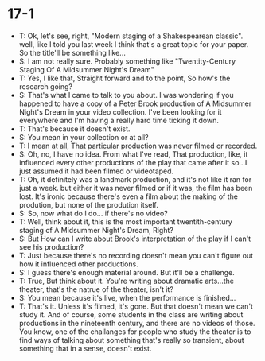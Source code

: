 # 17-1
+ T: Ok, let's see, right, "Modern staging of a Shakespearean classic". well, like I told you last week I think that's a great topic for your paper. So the title'll be something like...
+ S: I am not really sure. Probably something like "Twentity-Century Staging Of A Midsummer Night's Dream"
+ T: Yes, I like that, Straight forward and to the point, So how's the research going?
+ S: That's what I came to talk to you about. I was wondering if you happened to have a copy of a Peter Brook production of A Midsummer Night's Dream in your video collection. I've been looking for it everywhere and I'm having a really hard time ticking it down.
+ T: That's because it doesn't exist.
+ S: You mean in your collection or at all?
+ T: I mean at all, That particular production was never filmed or recorded.
+ S: Oh, no, I have no idea. From what I've read, That production, like, it influenced every other productions of the play that came after it so...I just assumed it had been filmed or videotaped.
+ T: Oh, it definitely was a landmark production, and it's not like it ran for just a week. but either it was never filmed or if it was, the film has been lost. It's ironic because there's even a film about the making of the prodution, but none of the prodution itself.
+ S: So, now what do I do... if there's no video?
+ T: Well, think about it, this is the most important twentith-century staging of A Midsummer Night's Dream, Right?
+ S: But How can I write about Brook's interpretation of the play if I can't see his production?
+ T: Just because there's no recording doesn't mean you can't figure out how it influenced other productions.
+ S: I guess there's enough material around. But it'll be a challenge.
+ T: True, But think about it. You're writing about dramatic arts...the theater, that's the natrue of the theater, isn't it?
+ S: You mean because it's live, when the performance is finished...
+ T: That's it. Unless it's filmed, it's gone. But that doesn't mean we can't study it. And of course, some students in the class are writing about productions in the nineteenth century, and there are no videos of those. You know, one of the challanges for people who study the theater is to find ways of talking about something that's really so transient, about something that in a sense, doesn't exist.